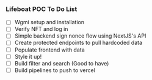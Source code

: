 ### Lifeboat POC To Do List

- [ ] Wgmi setup and installation
- [ ] Verify NFT and log in
- [ ] Simple backend sign nonce flow using NextJS's API 
- [ ] Create protected endpoints to pull hardcoded data
- [ ] Populate frontend with data
- [ ] Style it up!
- [ ] Build filter and search (Good to have)
- [ ] Build pipelines to push to vercel 